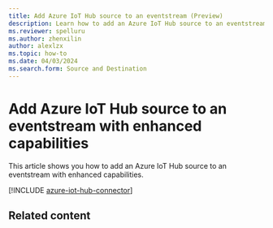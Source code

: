 ```yaml
---
title: Add Azure IoT Hub source to an eventstream (Preview)
description: Learn how to add an Azure IoT Hub source to an eventstream with enhanced capabilities.
ms.reviewer: spelluru
ms.author: zhenxilin
author: alexlzx
ms.topic: how-to
ms.date: 04/03/2024
ms.search.form: Source and Destination
---
```


# Add Azure IoT Hub source to an eventstream with enhanced capabilities
This article shows you how to add an Azure IoT Hub source to an eventstream with enhanced capabilities.

[!INCLUDE [azure-iot-hub-connector](./includes/azure-iot-hub-connector.md)]

## Related content

